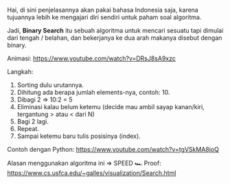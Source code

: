 Hai, di sini penjelasannya akan pakai bahasa Indonesia saja, karena tujuannya lebih ke mengajari diri sendiri untuk paham soal algoritma.

Jadi, **Binary Search** itu sebuah algoritma untuk mencari sesuatu tapi dimulai dari tengah / belahan, dan bekerjanya ke dua arah makanya disebut dengan binary. 

Animasi: https://www.youtube.com/watch?v=DRsJ8sA9xzc

Langkah:
1. Sorting dulu urutannya.
2. Dihitung ada berapa jumlah elements-nya, contoh: 10.
3. Dibagi 2 => 10:2 = 5
4. Eliminasi kalau belum ketemu (decide mau ambil sayap kanan/kiri, tergantung > atau < dari N)
5. Bagi 2 lagi.
6. Repeat.
7. Sampai ketemu baru tulis posisinya (index).

Contoh dengan Python: https://www.youtube.com/watch?v=tgVSkMA8joQ

Alasan menggunakan algoritma ini => SPEED 🏎️
Proof: https://www.cs.usfca.edu/~galles/visualization/Search.html
